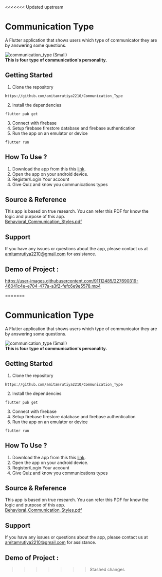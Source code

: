 <<<<<<< Updated upstream
# Communication Type

A Flutter application that shows users which type of communicator they are by answering some questions.

![communication_type (Small)](https://user-images.githubusercontent.com/91112485/215151292-1106322d-721d-4653-8b99-ed9d2244490b.png)\
**This is four type of communication's personality.**

## Getting Started

1) Clone the repository
```
https://github.com/amitamrutiya2210/Communication_Type
```
2) Install the dependencies
```
flutter pub get
```
3) Connect with firebase
4) Setup firebase firestore database and firebase authentication 
5) Run the app on an emulator or device
``` 
flutter run
```

## How To Use ?
1) Download the app from this this [link](https://drive.google.com/file/d/1umDm7_eJdmJCGCu1XRgT7w_IzRZ5hLoh/view?usp=share_link).
2) Open the app on your android device.
3) Register/Login Your account
4) Give Quiz and know you communications types

## Source & Reference 

This app is based on true research. You can refer this PDF for know the logic and purpose of this app.\
[Behavioral_Communication_Styles.pdf](https://github.com/amitamrutiya2210/Communication_Type/files/10521539/ilovepdf_merged.pdf)

## Support
If you have any issues or questions about the app, please contact us at amitamrutiya2210@gmail.com for assistance.

## Demo of Project : 


https://user-images.githubusercontent.com/91112485/227690319-46041c4e-e704-477a-a3f2-fefc6e9e5578.mp4

=======
# Communication Type

A Flutter application that shows users which type of communicator they are by answering some questions.

![communication_type (Small)](https://user-images.githubusercontent.com/91112485/215151292-1106322d-721d-4653-8b99-ed9d2244490b.png)\
**This is four type of communication's personality.**

## Getting Started

1) Clone the repository
```
https://github.com/amitamrutiya2210/Communication_Type
```
2) Install the dependencies
```
flutter pub get
```
3) Connect with firebase
4) Setup firebase firestore database and firebase authentication 
5) Run the app on an emulator or device
``` 
flutter run
```

## How To Use ?
1) Download the app from this this [link](https://drive.google.com/file/d/1umDm7_eJdmJCGCu1XRgT7w_IzRZ5hLoh/view?usp=share_link).
2) Open the app on your android device.
3) Register/Login Your account
4) Give Quiz and know you communications types

## Source & Reference 

This app is based on true research. You can refer this PDF for know the logic and purpose of this app.\
[Behavioral_Communication_Styles.pdf](https://github.com/amitamrutiya2210/Communication_Type/files/10521539/ilovepdf_merged.pdf)

## Support
If you have any issues or questions about the app, please contact us at amitamrutiya2210@gmail.com for assistance.

## Demo of Project : 


>>>>>>> Stashed changes
